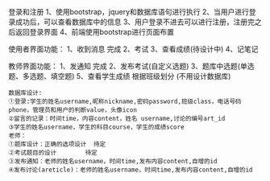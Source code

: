  登录和注册
1、使用bootstrap，jquery和数据库语句进行执行
2、当用户进行登录成功后，可以查看数据库中的信息
3、用户登录不进去可以进行注册，注册完之后返回登录界面
4、前端使用bootstrap进行页面布置

使用者界面功能：
1、收到消息  完成
2、考试
3、查看成绩(待设计中)
4、记笔记

教师界面功能：
1、发通知   完成
2、发布考试(自定义选题)
3、题库中选题(单选题、多选题、填空题)
5、查看学生成绩 根据班级划分     (不用设计数据库)


    数据库设计:
    ①登录:学生的姓名username,昵称nickname,密码password,班级class，电话号码phone，管理员和用户的判断value，头像icon
    ②留言的记录：时间time，内容content，姓名 username,讨论的编号art_id
    ③学生的姓名username，学生的科目course，学生的成绩score
    老师：
    ①题库设计：正确的选项设计  待定
    ②考试题目的设计        待定
    ③发布通知：老师的姓名username，时间time,发布内容content,自增的id
    ④发布讨论(areticle)：老师的姓名username，时间time,发布内容content,自增的id


    
    